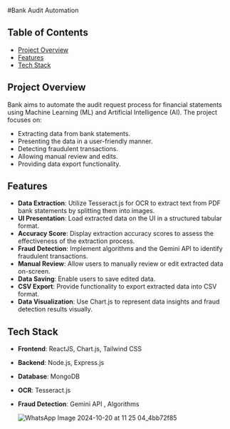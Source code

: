 #Bank Audit Automation

## Table of Contents

- [Project Overview](#project-overview)
- [Features](#features)
- [Tech Stack](#tech-stack)

## Project Overview

Bank aims to automate the audit request process for financial statements using Machine Learning (ML) and Artificial Intelligence (AI). The project focuses on:

- Extracting data from bank statements.
- Presenting the data in a user-friendly manner.
- Detecting fraudulent transactions.
- Allowing manual review and edits.
- Providing data export functionality.

## Features

- **Data Extraction**: Utilize Tesseract.js for OCR to extract text from PDF bank statements by splitting them into images.
- **UI Presentation**: Load extracted data on the UI in a structured tabular format.
- **Accuracy Score**: Display extraction accuracy scores to assess the effectiveness of the extraction process.
- **Fraud Detection**: Implement algorithms and the Gemini API to identify fraudulent transactions.
- **Manual Review**: Allow users to manually review or edit extracted data on-screen.
- **Data Saving**: Enable users to save edited data.
- **CSV Export**: Provide functionality to export extracted data into CSV format.
- **Data Visualization**: Use Chart.js to represent data insights and fraud detection results visually.

## Tech Stack

- **Frontend**: ReactJS, Chart.js, Tailwind CSS
- **Backend**: Node.js, Express.js
- **Database**: MongoDB
- **OCR**: Tesseract.js
- **Fraud Detection**: Gemini API , Algorithms

  ![WhatsApp Image 2024-10-20 at 11 25 04_4bb72f85](https://github.com/user-attachments/assets/56166aef-7e74-47b2-8138-d1fcb0fc09aa)


